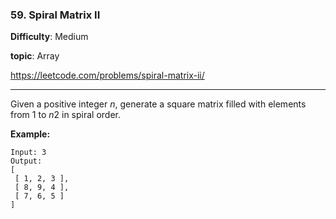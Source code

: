 ### 59. Spiral Matrix II

**Difficulty**: Medium

**topic**: Array

<https://leetcode.com/problems/spiral-matrix-ii/>

***

Given a positive integer *n*, generate a square matrix filled with elements from 1 to *n*2 in spiral order.

**Example:**

```
Input: 3
Output:
[
 [ 1, 2, 3 ],
 [ 8, 9, 4 ],
 [ 7, 6, 5 ]
]
```